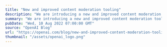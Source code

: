 ```yaml
---
title: "New and improved content moderation tooling"
description: "We are introducing a new and improved content moderation tool. The Moderation endpoint improves upon our previous content filter, and is available for free today to OpenAI API developers."
summary: "We are introducing a new and improved content moderation tool. The Moderation endpoint improves upon our previous content filter, and is available for free today to OpenAI API developers."
pubDate: "Wed, 10 Aug 2022 07:00:00 GMT"
source: "OpenAI Blog"
url: "https://openai.com/blog/new-and-improved-content-moderation-tooling"
thumbnail: "/assets/openai_logo.png"
---
```


